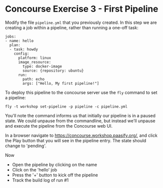 # Concourse Exercise 3 - First Pipeline

Modify the file `pipeline.yml` that you previously created.  In this step we are creating a 
job within a pipeline, rather than running a one-off task:

```
jobs:
- name: hello
  plan:
  - task: howdy
    config:
      platform: linux
      image_resource:
        type: docker-image
        source: {repository: ubuntu}
      run:
        path: echo
        args: ["Hello, My first pipeline!"]
```

To deploy this pipeline to the concourse server use the `fly` command to set a pipeline:

```
fly -t workshop set-pipeline -p pipeline -c pipeline.yml
```

You'll note the command informs us that initially our pipeline is in a paused state.  We could 
unpause from the commandline, but instead we'll unpause and execute the pipeline from the Concourse 
web UI. 

In a browser navigate to https://concourse.workshop.paasify.org/, and click the Play button that you
will see in the pipeline entry. The state should change to 'pending'.

Now
- Open the pipeline by clicking on the name
- Click on the 'hello' job
- Press the '+' button to kick off the pipeline
- Track the build log of run #1

